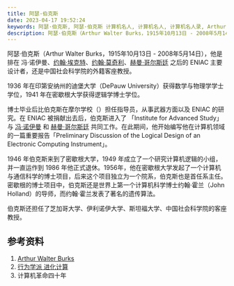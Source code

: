 ```yaml
---
title: 阿瑟·伯克斯
date: 2023-04-17 19:52:24
keywords: 阿瑟·伯克斯, 阿瑟·伯克斯 计算机名人, 计算机名人, 计算机名人录, Arthur Burks, Arthur Walter Burks
description: 阿瑟·伯克斯（Arthur Walter Burks，1915年10月13日 - 2008年5月14日），ENIAC 的主要设计者，还是中国社会科学院的外籍客座教授。
---
```


阿瑟·伯克斯（Arthur Walter Burks，1915年10月13日 - 2008年5月14日），他是排在 冯·诺伊曼、[约翰·埃克特](http://www.edulinks.cn/2021/03/12/20210314-john-eckert/)、[约翰·莫奇利](http://www.edulinks.cn/2021/03/21/20210321-john-mauchly/)、[赫曼·哥尔斯廷](http://www.edulinks.cn/2021/04/11/20210411-herman-goldstine/) 之后的 ENIAC 主要设计者，还是中国社会科学院的外籍客座教授。

1936 年在印第安纳州的迪堡大学（DePauw University）获得数学与物理学学士学位，1941 年在密歇根大学获得逻辑学博士学位。

博士毕业后比伯克斯在摩尔学校（）担任指导员，从事武器方面以及 ENIAC 的研究。在 ENIAC 被捐献出去后，伯克斯进入了 「Institute for Advanced Study」与 [冯·诺伊曼](http://www.edulinks.cn/2021/01/17/20210117-john-von-neumann/) 和 [赫曼·哥尔斯廷](http://www.edulinks.cn/2021/04/11/20210411-herman-goldstine/) 共同工作。在此期间，他开始编写他在计算机领域的一篇重要报告「Preliminary Discussion of the Logical Design of an Electronic Computing Instrument」。

1946 年伯克斯来到了密歇根大学，1949 年成立了一个研究计算机逻辑的小组，并一直运作到 1986 年他正式退休。1956年，他在密歇根大学发起了一个计算机与通信科学的博士项目，后来这个项目独立为一个院系，伯克斯也是首任系主任。密歇根的博士项目中，伯克斯还是世界上第一个计算机科学博士约翰·霍兰（John Holland）的导师，而约翰·霍兰发表了著名的遗传算法。

伯克斯还担任了芝加哥大学、伊利诺伊大学、斯坦福大学、中国社会科学院的客座教授。



## 参考资料

1. [Arthur Walter Burks](https://history.computer.org/pioneers/burks-aw.html)
1. [行为学派 进化计算](https://blog.csdn.net/qq_45540735/article/details/126470929)
1. 计算机革命四十年
